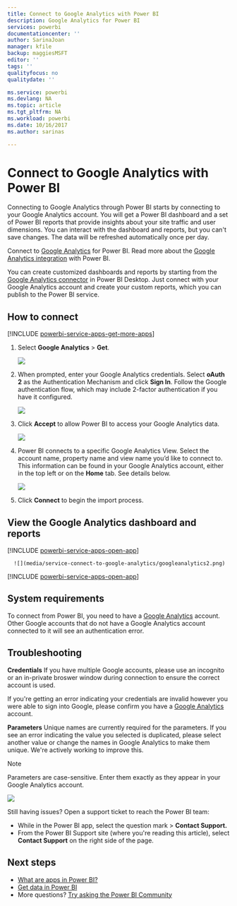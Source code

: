 ```yaml
---
title: Connect to Google Analytics with Power BI
description: Google Analytics for Power BI
services: powerbi
documentationcenter: ''
author: SarinaJoan
manager: kfile
backup: maggiesMSFT
editor: ''
tags: ''
qualityfocus: no
qualitydate: ''

ms.service: powerbi
ms.devlang: NA
ms.topic: article
ms.tgt_pltfrm: NA
ms.workload: powerbi
ms.date: 10/16/2017
ms.author: sarinas

---
```

# Connect to Google Analytics with Power BI
Connecting to Google Analytics through Power BI starts by connecting to your Google Analytics account. You will get a Power BI dashboard and a set of Power BI reports that provide insights about your site traffic and user dimensions. You can interact with the dashboard and reports, but you can't save changes. The data will be refreshed automatically once per day.

Connect to [Google Analytics](https://app.powerbi.com/getdata/services/google-analytics) for Power BI. Read more about the [Google Analytics integration](https://powerbi.microsoft.com/integrations/google-analytics) with Power BI.

You can create customized dashboards and reports by starting from the [Google Analytics connector](service-google-analytics-connector.md) in Power BI Desktop. Just connect with your Google Analytics account and create your custom reports, which you can publish to the Power BI service.

## How to connect
[!INCLUDE [powerbi-service-apps-get-more-apps](./includes/powerbi-service-apps-get-more-apps.md)]

1. Select **Google Analytics** \> **Get**.
   
   ![](media/service-connect-to-google-analytics/ga.png)
2. When prompted, enter your Google Analytics credentials. Select **oAuth 2** as the Authentication Mechanism and click **Sign In**. Follow the Google authentication flow, which may include 2-factor authentication if you have it configured.
   
   ![](media/service-connect-to-google-analytics/creds.png)
3. Click **Accept** to allow Power BI to access your Google Analytics data.
   
   ![](media/service-connect-to-google-analytics/googleanalytics.png)
4. Power BI connects to a specific Google Analytics View. Select the account name, property name and view name you’d like to connect to. This information can be found in your Google Analytics account, either in the top left or on the **Home** tab. See details below. 
   
   ![](media/service-connect-to-google-analytics/params2.png)
5. Click **Connect** to begin the import process. 

## View the Google Analytics dashboard and reports
[!INCLUDE [powerbi-service-apps-open-app](./includes/powerbi-service-apps-open-app.md)]

      ![](media/service-connect-to-google-analytics/googleanalytics2.png)

[!INCLUDE [powerbi-service-apps-open-app](./includes/powerbi-service-apps-what-now.md)]

## System requirements
To connect from Power BI, you need to have a [Google Analytics](https://www.google.com/analytics/) account. Other Google accounts that do not have a Google Analytics account connected to it will see an authentication error.

## Troubleshooting
**Credentials**
If you have multiple Google accounts, please use an incognito or an in-private broswer window during connection to ensure the correct account is used.

If you're getting an error indicating your credentials are invalid however you were able to sign into Google, please confirm you have a [Google Analytics](https://www.google.com/analytics/) account.

**Parameters**
Unique names are currently required for the parameters. If you see an error indicating the value you selected is duplicated, please select another value or change the names in Google Analytics to make them unique. We're actively working to improve this.

>[!NOTE]
>Parameters are case-sensitive. Enter them exactly as they appear in your Google Analytics account.

![](media/service-connect-to-google-analytics/pbi_googleanalytics1.png)

Still having issues? Open a support ticket to reach the Power BI team:

* While in the Power BI app, select the question mark \> **Contact Support.**
* From the Power BI Support site (where you're reading this article), select **Contact Support** on the right side of the page.

## Next steps
* [What are apps in Power BI?](service-install-use-apps.md)
* [Get data in Power BI](service-get-data.md)
* More questions? [Try asking the Power BI Community](http://community.powerbi.com/)

